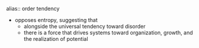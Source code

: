 alias:: order tendency

- opposes entropy, suggesting that
	- alongside the universal tendency toward disorder
	- there is a force that drives systems toward organization, growth, and the realization of potential